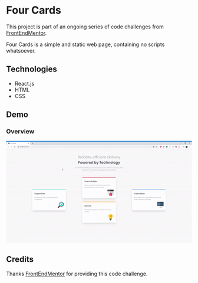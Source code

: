 # Four Cards

This project is part of an ongoing series of code challenges from [FrontEndMentor](https://github.com/frontendmentorio).

Four Cards is a simple and static web page, containing no scripts whatsoever. 

## Technologies
* React.js
* HTML
* CSS

## Demo
### Overview
![Overview](https://github.com/malvesbertoni/four-card/blob/master/public/overview.gif)

## Credits
Thanks [FrontEndMentor](https://github.com/frontendmentorio) for providing this code challenge.